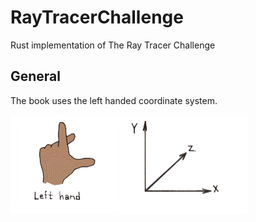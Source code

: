 # RayTracerChallenge
Rust implementation of The Ray Tracer Challenge

## General

The book uses the left handed coordinate system.

![Left Handed Coordinate System](assets/LeftHandCoordinateSystem.png)